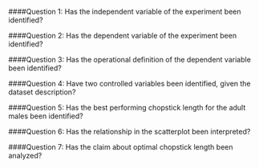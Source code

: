 ####Question 1: Has the independent variable of the experiment been identified?

####Question 2: Has the dependent variable of the experiment been identified?

####Question 3: Has the operational definition of the dependent variable been identified?

####Question 4: Have two controlled variables been identified, given the dataset description?

####Question 5: Has the best performing chopstick length for the adult males been identified?

####Question 6: Has the relationship in the scatterplot been interpreted?

####Question 7: Has the claim about optimal chopstick length been analyzed?